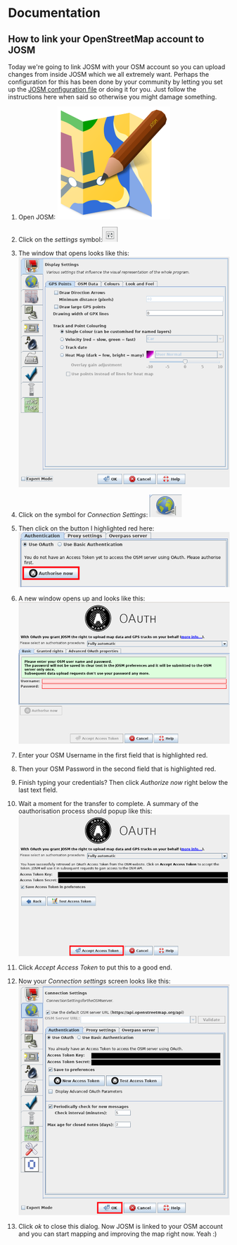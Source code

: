 # Documentation

## How to link your OpenStreetMap account to JOSM

Today we're going to link JOSM with your OSM account so you can upload changes from inside JOSM which we all extremely want. Perhaps the configuration for this has been done by your community by letting you set up the [JOSM configuration file](../installing-mapping-tool/install-bus-routes-mapping-tool.md) or doing it for you. Just follow the instructions here when said so otherwise you might damage something.

1. Open JOSM: ![](josm-logo.png)

2. Click on the _settings_ symbol:![](josm-settings.png)

3. The window that opens looks like this: ![](josm-settings-overview.png)

4. Click on the symbol for _Connection Settings_: ![](josm-settings-connection.png)

5. Then click on the button I highlighted red here: ![](josm-settings-connection-oauth.png)

6. A new window opens up and looks like this: ![](josm-oauth.png)

7. Enter your OSM Username in the first field that is highlighted red.

8. Then your OSM Password in the second field that is highlighted red.

9. Finish typing your credentials? Then click _Authorize now_ right below the last text field.

10. Wait a moment for the transfer to complete. A summary of the oauthorisation process should popup like this: ![](oauth-josm-summaryscreen.png)

11. Click _Accept Access Token_ to put this to a good end.

12. Now your _Connection settings_ screen looks like this: ![](josm-settings-connecion-afteroauthsuccess.png)

13. Click _ok_ to close this dialog. Now JOSM is linked to your OSM account and you can start mapping and improving the map right now. Yeah :)
